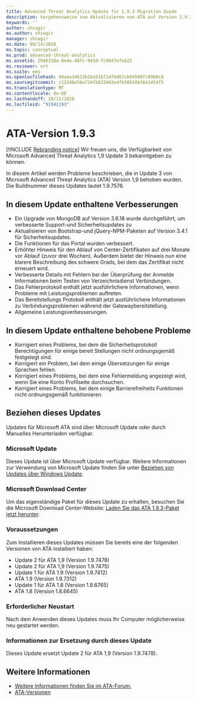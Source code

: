 ```yaml
---
title: Advanced Threat Analytics-Update für 1.9.3 Migration Guide
description: Vorgehensweise zum Aktualisieren von ATA auf Version 1.9.3
keywords: ''
author: shsagir
ms.author: shsagir
manager: shsagir
ms.date: 09/14/2020
ms.topic: conceptual
ms.prod: advanced-threat-analytics
ms.assetid: 2946310a-8e4e-48fc-9450-fc9647efeb22
ms.reviewer: ort
ms.suite: ems
ms.openlocfilehash: 49aee34613b16a51b714f6d67cb04580fc8968c8
ms.sourcegitcommit: c12340e58a724fb833403e4fb38810b36e1454f5
ms.translationtype: MT
ms.contentlocale: de-DE
ms.lasthandoff: 10/11/2020
ms.locfileid: "91941193"
---
```

# <a name="ata-version-193"></a>ATA-Version 1.9.3

[!INCLUDE [Rebranding notice](includes/rebranding.md)]
Wir freuen uns, die Verfügbarkeit von Microsoft Advanced Threat Analytics 1,9 Update 3 bekanntgeben zu können.

In diesem Artikel werden Probleme beschrieben, die in Update 3 von Microsoft Advanced Threat Analytics (ATA) Version 1,9 behoben wurden. Die Buildnummer dieses Updates lautet 1.9.7576.

## <a name="improvements-included-in-this-update"></a>In diesem Update enthaltene Verbesserungen

- Ein Upgrade von MongoDB auf Version 3.6.18 wurde durchgeführt, um verbesserte Support-und Sicherheitsupdates zu
- Aktualisieren von Bootstrap-und jQuery-NPM-Paketen auf Version 3.4.1 für Sicherheitsupdates.
- Die Funktionen für das Portal wurden verbessert.
- Erhöhter Hinweis für den Ablauf von Center-Zertifikaten auf drei Monate vor Ablauf (zuvor drei Wochen). Außerdem bietet der Hinweis nun eine klarere Beschreibung des schwere Grads, bei dem das Zertifikat nicht erneuert wird.
- Verbesserte Details mit Fehlern bei der Überprüfung der Anmelde Informationen beim Testen von Verzeichnisdienst Verbindungen.
- Das Fehlerprotokoll enthält jetzt ausführlichere Informationen, wenn Probleme mit Leistungsproblemen auftreten.
- Das Bereitstellungs Protokoll enthält jetzt ausführlichere Informationen zu Verbindungsproblemen während der Gatewaybereitstellung.
- Allgemeine Leistungsverbesserungen.

## <a name="fixed-issues-included-in-this-update"></a>In diesem Update enthaltene behobene Probleme

- Korrigiert eines Problems, bei dem die Sicherheitsprotokoll Berechtigungen für einige bereit Stellungen nicht ordnungsgemäß festgelegt sind.
- Korrigiert ein Problem, bei dem einige Übersetzungen für einige Sprachen fehlen.
- Korrigiert eines Problems, bei dem eine Fehlermeldung angezeigt wird, wenn Sie eine Konto Profilseite durchsuchen.
- Korrigiert eines Problems, bei dem einige Barrierefreiheits Funktionen nicht ordnungsgemäß funktionieren.

## <a name="how-to-get-this-update"></a>Beziehen dieses Updates

Updates für Microsoft ATA sind über Microsoft Update oder durch Manuelles Herunterladen verfügbar.

### <a name="microsoft-update"></a>Microsoft Update

Dieses Update ist über Microsoft Update verfügbar. Weitere Informationen zur Verwendung von Microsoft Update finden Sie unter [Beziehen von Updates über Windows Update](https://support.microsoft.com/help/3067639).

### <a name="microsoft-download-center"></a>Microsoft Download Center

Um das eigenständige Paket für dieses Update zu erhalten, besuchen Sie die Microsoft Download Center-Website: [Laden Sie das ATA 1.9.3-Paket jetzt herunter](https://www.microsoft.com/download/details.aspx?id=56725).

### <a name="prerequisites"></a>Voraussetzungen

Zum Installieren dieses Updates müssen Sie bereits eine der folgenden Versionen von ATA installiert haben:

- Update 2 für ATA 1,9 (Version 1.9.7478)
- Update 2 für ATA 1,9 (Version 1.9.7475)
- Update 1 für ATA 1.9 (Version 1.9.7412)
- ATA 1.9 (Version 1.9.7312)
- Update 1 für ATA 1.8 (Version 1.8.6765)
- ATA 1.8 (Version 1.8.6645)

### <a name="restart-requirement"></a>Erforderlicher Neustart

Nach dem Anwenden dieses Updates muss Ihr Computer möglicherweise neu gestartet werden.

### <a name="update-replacement-information"></a>Informationen zur Ersetzung durch dieses Update

Dieses Update ersetzt Update 2 für ATA 1,9 (Version 1.9.7478).

## <a name="see-also"></a>Weitere Informationen

- [Weitere Informationen finden Sie im ATA-Forum.](https://social.technet.microsoft.com/Forums/security/home?forum=mata)
- [ATA-Versionen](ata-versions.md)
